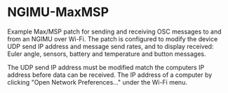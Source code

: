 NGIMU-MaxMSP
============

Example Max/MSP patch for sending and receiving OSC messages to and from an NGIMU over Wi-Fi.  The patch is configured to modify the device UDP send IP address and message send rates, and to display received: Euler angle, sensors, battery and temperature and button messages.

The UDP send IP address must be modified match the computers IP address before data can be received.  The IP address of a computer by clicking "Open Network Preferences..." under the Wi-Fi menu.
